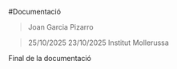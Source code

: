 #Documentació

> Joan Garcia Pizarro

> 25/10/2025
> 23/10/2025
> Institut Mollerussa

Final de la documentació
